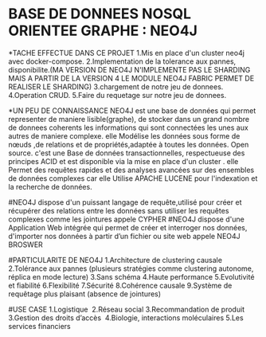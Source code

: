 # BASE DE DONNEES NOSQL ORIENTEE GRAPHE : NEO4J

*TACHE EFFECTUE DANS CE PROJET
1.Mis en place d'un cluster neo4j avec docker-compose.
2.Implementation de la tolerance aux pannes, disponibilite.(MA VERSION DE NEO4J N'IMPLEMENTE PAS LE SHARDING MAIS A PARTIR DE LA VERSION 4 LE MODULE NEO4J FABRIC PERMET DE REALISER LE SHARDING)
3.chargement de notre jeu de donnees.
4.Operation CRUD.
5.Faire du requetage sur notre jeu de donnees.

*UN PEU DE CONNAISSANCE
NEO4J est une base de données qui permet representer de maniere lisible(graphe), de stocker dans un grand nombre de donnees coherents 
les informations qui sont connectées les unes aux autres de maniere complexe.
elle Modélise les données sous forme de nœuds ,de relations et de propriétés,adaptée à toutes les données.
Open source.
c'est une Base de données transactionnelles, respectueuse des principes ACID et est disponible via la mise en place d'un cluster .
elle Permet des requêtes rapides et des analyses avancées sur des ensembles de données complexes car elle Utilise APACHE LUCENE pour l'indexation et la recherche de données.

#NEO4J dispose d'un puissant langage de requête,utilisé pour créer et récupérer des relations entre les données sans utiliser les requêtes complexes comme les jointures appele CYPHER
#NEO4J dispose d'une Application Web intégrée qui permet de créer et interroger nos données, d'importer nos données à partir d’un fichier ou site web appele NEO4J BROSWER

#PARTICULARITE DE NEO4J
1.Architecture de clustering causale
2.Tolérance aux pannes (plusieurs stratégies comme clustering autonome, réplica en mode lecture)
3.Sans schéma
4.Haute performance
5.Evolutivité et fiabilité
6.Flexibilité
7.Sécurité
8.Cohérence causale
9.Système de requêtage plus plaisant (absence de jointures)

#USE CASE
1.Logistique 
2.Réseau social
3.Recommandation de produit
3.Gestion des droits d’accès 
4.Biologie, interactions moléculaires
5.Les services financiers


